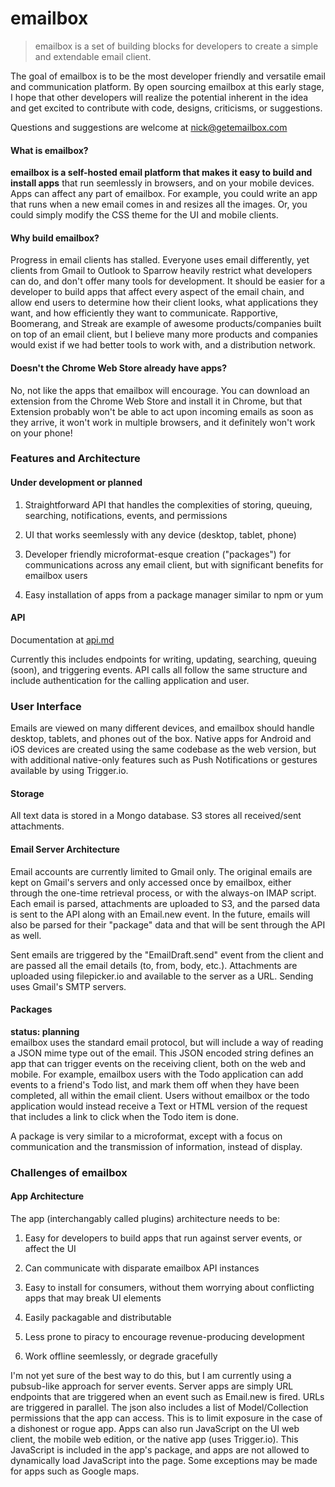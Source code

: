 # emailbox

> emailbox is a set of building blocks for developers to create a simple and extendable email client. 

The goal of emailbox is to be the most developer friendly and versatile email and communication platform. By open sourcing emailbox at this early stage, I hope that other developers will realize the potential inherent in the idea and get excited to contribute with code, designs, criticisms, or suggestions. 

Questions and suggestions are welcome at [nick@getemailbox.com]() 

#### What is emailbox?

**emailbox is a self-hosted email platform that makes it easy to build and install apps** that run seemlessly in browsers, and on your mobile devices. Apps can affect any part of emailbox. For example, you could write an app that runs when a new email comes in and resizes all the images. Or, you could simply modify the CSS theme for the UI and mobile clients.

#### Why build emailbox?  

Progress in email clients has stalled. Everyone uses email differently, yet clients from Gmail to Outlook to Sparrow heavily restrict what developers can do, and don't offer many tools for development. It should be easier for a developer to build apps that affect every aspect of the email chain, and allow end users to determine how their client looks, what applications they want, and how efficiently they want to communicate. Rapportive, Boomerang, and Streak are example of awesome products/companies built on top of an email client, but I believe many more products and companies would exist if we had better tools to work with, and a distribution network.

#### Doesn't the Chrome Web Store already have apps?  

No, not like the apps that emailbox will encourage. You can download an extension from the Chrome Web Store and install it in Chrome, but that Extension probably won't be able to act upon incoming emails as soon as they arrive, it won't work in multiple browsers, and it definitely won't work on your phone!

### Features and Architecture  

#### Under development or planned

1. Straightforward API that handles the complexities of storing, queuing, searching, notifications, events, and permissions

1. UI that works seemlessly with any device (desktop, tablet, phone)

1. Developer friendly microformat-esque creation ("packages") for communications across any email client, but with significant benefits for emailbox users

1. Easy installation of apps from a package manager similar to npm or yum

#### API

Documentation at [api.md](api.md)  

Currently this includes endpoints for writing, updating, searching, queuing (soon), and triggering events. API calls all follow the same structure and include authentication for the calling application and user.

### User Interface

Emails are viewed on many different devices, and emailbox should handle desktop, tablets, and phones out of the box. Native apps for Android and iOS devices are created using the same codebase as the web version, but with additional native-only features such as Push Notifications or gestures available by using Trigger.io.

#### Storage

All text data is stored in a Mongo database. S3 stores all received/sent attachments.

#### Email Server Architecture

Email accounts are currently limited to Gmail only. The original emails are kept on Gmail's servers and only accessed once by emailbox, either through the one-time retrieval process, or with the always-on IMAP script. Each email is parsed, attachments are uploaded to S3, and the parsed data is sent to the API along with an Email.new event. In the future, emails will also be parsed for their "package" data and that will be sent through the API as well.

Sent emails are triggered by the "EmailDraft.send" event from the client and are passed all the email details (to, from, body, etc.). Attachments are uploaded using filepicker.io and available to the server as a URL. Sending uses Gmail's SMTP servers.

#### Packages

__status: planning__  
emailbox uses the standard email protocol, but will include a way of reading a JSON mime type out of the email. This JSON encoded string defines an app that can trigger events on the receiving client, both on the web and mobile. For example, emailbox users with the Todo application can add events to a friend's Todo list, and mark them off when they have been completed, all within the email client. Users without emailbox or the todo application would instead receive a Text or HTML version of the request that includes a link to click when the Todo item is done.

A package is very similar to a microformat, except with a focus on communication and the transmission of information, instead of display.

### Challenges of emailbox

#### App Architecture

The app (interchangably called plugins) architecture needs to be:

1. Easy for developers to build apps that run against server events, or affect the UI

1. Can communicate with disparate emailbox API instances

1. Easy to install for consumers, without them worrying about conflicting apps that may break UI elements

1. Easily packagable and distributable

1. Less prone to piracy to encourage revenue-producing development

1. Work offline seemlessly, or degrade gracefully  

I'm not yet sure of the best way to do this, but I am currently using a pubsub-like approach for server events. Server apps are simply URL endpoints that are triggered when an event such as Email.new is fired. URLs are triggered in parallel. The json also includes a list of Model/Collection permissions that the app can access. This is to limit exposure in the case of a dishonest or rogue app. Apps can also run JavaScript on the UI web client, the mobile web edition, or the native app (uses Trigger.io). This JavaScript is included in the app's package, and apps are not allowed to dynamically load JavaScript into the page. Some exceptions may be made for apps such as Google maps.


